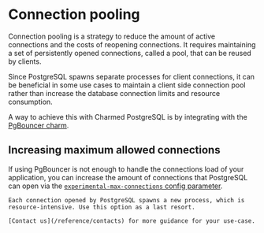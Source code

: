 # Connection pooling 

Connection pooling is a strategy to reduce the amount of active connections and the costs of reopening connections. It requires maintaining a set of persistently opened connections, called a pool, that can be reused by clients.

Since PostgreSQL spawns separate processes for client connections, it can be beneficial in some use cases to maintain a client side connection pool rather than increase the database connection limits and resource consumption. 

A way to achieve this with Charmed PostgreSQL is by integrating with the [PgBouncer charm](https://charmhub.io/pgbouncer?channel=1/stable).	

## Increasing maximum allowed connections

If using PgBouncer is not enough to handle the connections load of your application, you can increase the amount of connections that PostgreSQL can open via the [`experimental-max-connections` config parameter](https://charmhub.io/postgresql/configurations?channel=16/edge#experimental-max-connections). 

```{caution}
Each connection opened by PostgreSQL spawns a new process, which is resource-intensive. Use this option as a last resort.

[Contact us](/reference/contacts) for more guidance for your use-case.
```
